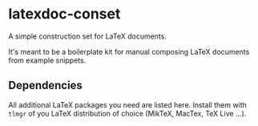 # latexdoc-conset
A simple construction set for LaTeX documents.

It's meant to be a boilerplate kit for manual composing LaTeX documents
from example snippets.

## Dependencies

All additional LaTeX packages you need are listed here. Install them with ```tlmgr``` of you LaTeX distribution of choice (MikTeX, MacTex, TeX Live ...).